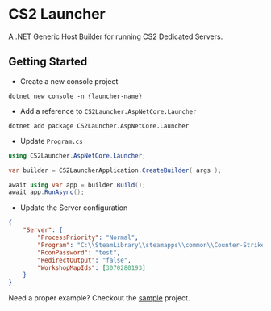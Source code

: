 # CS2 Launcher

A .NET Generic Host Builder for running CS2 Dedicated Servers.

## Getting Started

- Create a new console project
```shell
dotnet new console -n {launcher-name}
```

- Add a reference to `CS2Launcher.AspNetCore.Launcher`
```shell
dotnet add package CS2Launcher.AspNetCore.Launcher
```

- Update `Program.cs`
```csharp
using CS2Launcher.AspNetCore.Launcher;

var builder = CS2LauncherApplication.CreateBuilder( args );

await using var app = builder.Build();
await app.RunAsync();
```

- Update the Server configuration
```json
{
    "Server": {
        "ProcessPriority": "Normal",
        "Program": "C:\\SteamLibrary\\steamapps\\common\\Counter-Strike Global Offensive\\game\\bin\\win64\\cs2.exe",
        "RconPassword": "test",
        "RedirectOutput": "false",
        "WorkshopMapIds": [3070280193]
    }
}
```

Need a proper example? Checkout the [sample](./sample) project.
